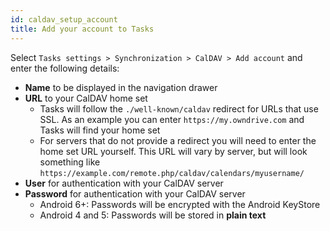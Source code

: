 ```yaml
---
id: caldav_setup_account
title: Add your account to Tasks
---
```


Select ```Tasks settings > Synchronization > CalDAV > Add account``` and enter the following details:

* **Name** to be displayed in the navigation drawer
* **URL** to your CalDAV home set
  * Tasks will follow the ```./well-known/caldav``` redirect for URLs that use SSL. As an example you can enter ```https://my.owndrive.com``` and Tasks will find your home set
  * For servers that do not provide a redirect you will need to enter the home set URL yourself. This URL will vary by server, but will look something like ```https://example.com/remote.php/caldav/calendars/myusername/```
* **User** for authentication with your CalDAV server
* **Password** for authentication with your CalDAV server
  * Android 6+: Passwords will be encrypted with the Android KeyStore
  * Android 4 and 5: Passwords will be stored in **plain text**
